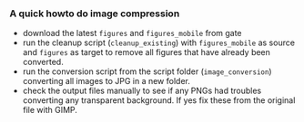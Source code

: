 ### A quick howto do image compression

- download the latest `figures` and `figures_mobile` from gate
- run the cleanup script (`cleanup_existing`) with `figures_mobile` as source and `figures` as target to remove all figures that have already been converted.
- run the conversion script from the script folder (`image_conversion`) converting all images to JPG in a new folder.
- check the output files manually to see if any PNGs had troubles converting any transparent background. If yes fix these from the original file with GIMP.
